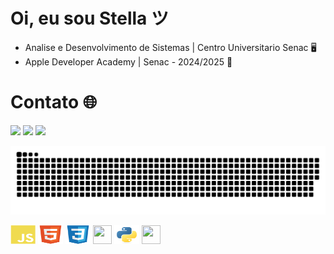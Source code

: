 # Oi, eu sou Stella ツ
- Analise e Desenvolvimento de Sistemas | Centro Universitario Senac 🖥️
- Apple Developer Academy | Senac - 2024/2025 🍎
  
# Contato 🌐
  <a href="https://www.linkedin.com/in/hadastella/" target="_blank"><img src="https://img.shields.io/badge/-LinkedIn-%230077B5?style=for-the-badge&logo=linkedin&logoColor=white" target="_blank"></a> 
  <a href="https://instagram.com/hadastella" target="_blank"><img src="https://img.shields.io/badge/-Instagram-%23E4405F?style=for-the-badge&logo=instagram&logoColor=white" target="_blank"></a>
  <a href = "mailto:stellacavalcante2004@gmail.com"><img src="https://img.shields.io/badge/-Gmail-%23333?style=for-the-badge&logo=gmail&logoColor=white" target="_blank"></a>



 ![](https://raw.githubusercontent.com/stellahada/stellahada/output/github-contribution-grid-snake.svg)

 <div align="rigth">
    <img align="center" alt="Rafa-Js" height="30" width="40" src="https://raw.githubusercontent.com/devicons/devicon/master/icons/javascript/javascript-plain.svg">
    <img align="center" alt="Rafa-HTML" height="30" width="40" src="https://raw.githubusercontent.com/devicons/devicon/master/icons/html5/html5-original.svg">
    <img align="center" alt="Rafa-CSS" height="30" width="40" src="https://raw.githubusercontent.com/devicons/devicon/master/icons/css3/css3-original.svg">
    <img align="center" height="30" width="30" src="https://cdn-icons-png.flaticon.com/512/5968/5968371.png">
    <img align="center" alt="Rafa-Python" height="30" width="40" src="https://raw.githubusercontent.com/devicons/devicon/master/icons/python/python-original.svg">
    <img align="center" height="30" width="30"  src="https://images-wixmp-ed30a86b8c4ca887773594c2.wixmp.com/i/7b2b8c4e-abd8-42d5-a6b5-810b70d34962/d82sy8p-5e7766c6-44b1-4f2b-9192-a1ee3071ba55.png" />
 
  </div>
